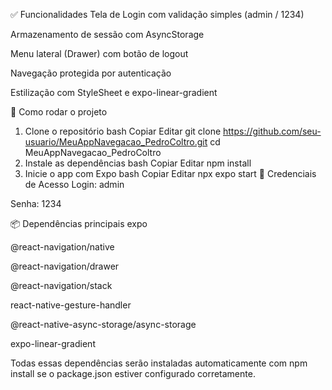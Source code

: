 ✅ Funcionalidades
Tela de Login com validação simples (admin / 1234)

Armazenamento de sessão com AsyncStorage

Menu lateral (Drawer) com botão de logout

Navegação protegida por autenticação

Estilização com StyleSheet e expo-linear-gradient

🚀 Como rodar o projeto
1. Clone o repositório
bash
Copiar
Editar
git clone https://github.com/seu-usuario/MeuAppNavegacao_PedroColtro.git
cd MeuAppNavegacao_PedroColtro
2. Instale as dependências
bash
Copiar
Editar
npm install
3. Inicie o app com Expo
bash
Copiar
Editar
npx expo start
🔐 Credenciais de Acesso
Login: admin

Senha: 1234

📦 Dependências principais
expo

@react-navigation/native

@react-navigation/drawer

@react-navigation/stack

react-native-gesture-handler

@react-native-async-storage/async-storage

expo-linear-gradient

Todas essas dependências serão instaladas automaticamente com npm install se o package.json estiver configurado corretamente.
